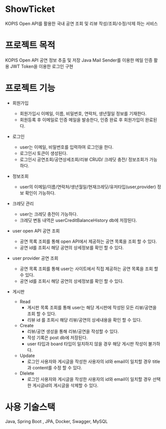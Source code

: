 # ShowTicket
KOPIS Open API를 활용한 국내 공연 조회 및 리뷰 작성/조회/수정/삭제 하는 서비스

# 프로젝트 목적
KOPIS Open API 공연 정보 추출 및 저장
Java Mail Sender를 이용한 메일 인증 활용
JWT Token을 이용한 로그인 구현

# 프로젝트 기능
- 회원가입
    - 회원가입시 이메일, 이름, 비밀번호, 연락처, 생년월일 정보를 기재한다.
    - 회원등록 후 이메일로 인증 메일을 발송한다, 인증 완료 후 회원가입이 완료된다. 
    
- 로그인
    - user는 이메일, 비밀번호를 입력하여 로그인을 한다.
    - 로그인시 토큰이 생성된다.
    - 로그인시 공연조회/공연상세조회/리뷰 CRUD/ 크레딧 충전/ 정보조회가 가능하다.
    
- 정보조회
    - user의 이메일/이름/연락처/생년월일/현재크레딧/유저타입(user,provider) 정보 확인이 가능하다.
    
- 크레딧 관리
    - user는 크레딧 충전이 가능하다.
    - 크레딧 변동 내역은 userCreditBalanceHistory db에 저장된다.
        
- user open API 공연 조회
    - 공연 목록 조회를 통해 open API에서 제공하는 공연 목록을 조회 할 수 있다.
    - 공연 id를 조회시 해당 공연의 상세정보를 확인 할 수 있다.
    
- user provider 공연 조회
    - 공연 목록 조회를 통해 user는 사이트에서 직접 제공하는 공연 목록을 조회 할 수 있다.
    - 공연 id를 조회시 해당 공연의 상세정보를 확인 할 수 있다.

- 게시판
    - Read
        - 게시판 목록 조회를 통해 user는 해당 게시판에 작성된 모든 리뷰/공연을 조회 할 수 있다.
        - 리뷰 id 를 조회시 해당 리뷰/공연의 상세내용을 확인 할 수 있다.
    - Create
        - 리뷰/공연 생성을 통해 리뷰/공연을 작성할 수 있다.
        - 작성 기록은 post db에 저장된다.
        - user 타입과 board 타입이 일치하지 않을 경우 해당 게시판 작성이 불가하다.
    - Update
        - 로그인 사용자와 게시글을 작성한 사용자의 id와 email이 일치할 경우 title과 content를 수정 할 수 있다.
    - Dlelete
        - 로그인 사용자와 게시글을 작성한 사용자의 id와 email이 일치할 경우 선택한 게시글id의 게시글을 삭제할 수 있다.

# 사용 기술스택
Java, Spring Boot , JPA, Docker, Swagger, MySQL

